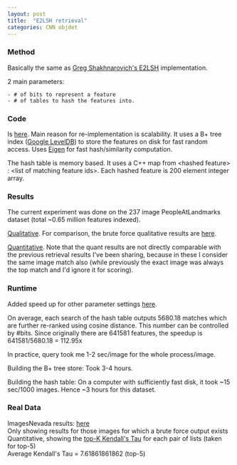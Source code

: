 ```yaml
---
layout: post
title:  "E2LSH retrieval"
categories: CNN objdet
---
```


### Method
Basically the same as [Greg Shakhnarovich's E2LSH](http://ttic.uchicago.edu/~gregory/download.html)
implementation.

2 main parameters: 

    - # of bits to represent a feature
    - # of tables to hash the features into.


### Code
Is [here](https://github.com/rohitgirdhar-cmu-experimental/ScalableLSH).
Main reason for re-implementation is scalability.
It uses a B+ tree index ([Google LevelDB](http://leveldb.org/))
to store the features on disk for fast
random access.
Uses [Eigen](http://eigen.tuxfamily.org/index.php?title=Main_Page) for fast hash/similarity computation.

The hash table is memory based. It uses a C++ map from 
\<hashed feature\> : \<list of matching feature ids\>.
Each hashed feature is 200 element integer array.

### Results

The current experiment was done on the 237
image PeopleAtLandmarks dataset (total ~0.65 million features indexed).

[Qualitative](http://pyrie.vmr.cs.cmu.edu/~rohit/projects/003_SelfieSegmentation/results/016_HashedObjRetrieval/out/1.html).
For comparison, the brute force qualitative results are [here](http://pyrie.vmr.cs.cmu.edu/~rohit/projects/003_SelfieSegmentation/results/016_HashedObjRetrieval/out/1.html).

[Quantitative](http://pyrie.vmr.cs.cmu.edu/~rohit/projects/003_SelfieSegmentation/results/016_HashedObjRetrieval/Quant/out/1.html).
Note that the quant results are not directly comparable with the previous retrieval results I've been sharing, because in these I consider the same image match also (while previously the exact image was always the top match and I'd ignore it for scoring).

### Runtime

Added speed up for other parameter settings 
[here](http://pyrie.vmr.cs.cmu.edu/~rohit/projects/003_SelfieSegmentation/results/016_HashedObjRetrieval/Quant/out_speedup/1.html).

On average, each search of the hash table outputs 5680.18 matches
which are further re-ranked using cosine distance.
This number can be controlled by #bits.
Since originally there are 641581 features, the speedup is 
641581/5680.18 = 112.95x

In practice, query took me 1-2 sec/image for the whole process/image.

Building the B+ tree store: Took 3-4 hours.

Building the hash table: On a computer with sufficiently fast
disk, it took ~15 sec/1000 images. Hence ~3 hours for this 
dataset.

### Real Data

ImagesNevada results: [here](http://10.3.2.61/~ubuntu/projects/001_backpage/results/007_HashSearch/out/1.html)       
Only showing results for those images for which a brute force output exists     
Quantitative, showing the [top-K Kendall's Tau](http://researcher.watson.ibm.com/researcher/files/us-fagin/topk.pdf) for each pair of lists (taken for top-5)       
Average Kendall's Tau = 7.61861861862 (top-5)

